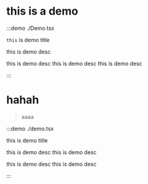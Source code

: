 # this is a demo


:::demo ./Demo.tsx

`this` is demo title

this is demo desc

this is demo desc
this is demo desc
this is demo desc

:::

# hahah


> aaaa


:::demo ./demo.tsx

this is demo title

this is demo desc
this is demo desc

this is demo desc
this is demo desc

:::
